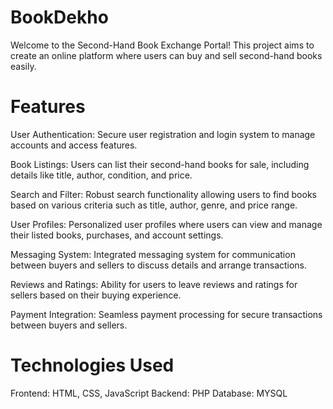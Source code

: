 # BookDekho

Welcome to the Second-Hand Book Exchange Portal! This project aims to create an online platform where users can buy and sell second-hand books easily.

# Features
User Authentication: Secure user registration and login system to manage accounts and access features.

Book Listings: Users can list their second-hand books for sale, including details like title, author, condition, and price.

Search and Filter: Robust search functionality allowing users to find books based on various criteria such as title, author, genre, and price range.

User Profiles: Personalized user profiles where users can view and manage their listed books, purchases, and account settings.

Messaging System: Integrated messaging system for communication between buyers and sellers to discuss details and arrange transactions.

Reviews and Ratings: Ability for users to leave reviews and ratings for sellers based on their buying experience.

Payment Integration: Seamless payment processing for secure transactions between buyers and sellers.

# Technologies Used
Frontend: HTML, CSS, JavaScript 
Backend: PHP
Database: MYSQL


